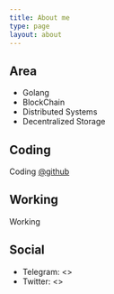 ```yaml
---
title: About me
type: page
layout: about
---
```


## Area

- Golang
- BlockChain
- Distributed Systems
- Decentralized Storage

## Coding

Coding [@github](https://github.com/sysvm)

## Working

Working


## Social

- Telegram: <>
- Twitter: <>
